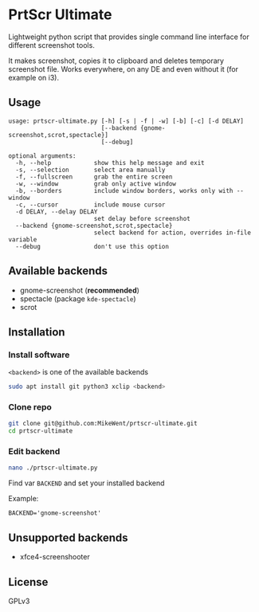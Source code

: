 # PrtScr Ultimate

Lightweight python script that provides single command line interface for different screenshot tools.

It makes screenshot, copies it to clipboard and deletes temporary screenshot file. Works everywhere, on any DE and even without it (for example on i3).

## Usage

```
usage: prtscr-ultimate.py [-h] [-s | -f | -w] [-b] [-c] [-d DELAY]
                          [--backend {gnome-screenshot,scrot,spectacle}]
                          [--debug]

optional arguments:
  -h, --help            show this help message and exit
  -s, --selection       select area manually
  -f, --fullscreen      grab the entire screen
  -w, --window          grab only active window
  -b, --borders         include window borders, works only with --window
  -c, --cursor          include mouse cursor
  -d DELAY, --delay DELAY
                        set delay before screenshot
  --backend {gnome-screenshot,scrot,spectacle}
                        select backend for action, overrides in-file variable
  --debug               don't use this option
```

## Available backends

- gnome-screenshot (**recommended**)
- spectacle (package `kde-spectacle`)
- scrot

## Installation

### Install software

`<backend>` is one of the available backends

```sh
sudo apt install git python3 xclip <backend>
```

### Clone repo

```sh
git clone git@github.com:MikeWent/prtscr-ultimate.git
cd prtscr-ultimate
```

### Edit backend

```sh
nano ./prtscr-ultimate.py
```

Find var `BACKEND` and set your installed backend

Example:

```python3
BACKEND='gnome-screenshot'
```

## Unsupported backends

- xfce4-screenshooter

## License

GPLv3